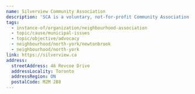 ```yaml
---
name: Silverview Community Association
description: 'SCA is a voluntary, not-for-profit Community Association representing the views of residents in matters that affect our area of Toronto in the former city of "North York". Since our formation in the 1970s, many people have been pro-active to ensure Silverview remains a great community to live.'
tags:
  - instance-of/organization/neighbourhood-association
  - topic/cause/municipal-issues
  - topic/objective/advocacy
  - neighbourhood/north-york/newtonbrook
  - neighbourhood/north-york
link: https://silverview.ca
address:
  streetAddress: 46 Revcoe Drive
  addressLocality: Toronto
  addressRegion: ON
  postalCode: M2M 2B8
---
```

